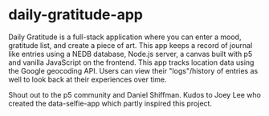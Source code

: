 # daily-gratitude-app

Daily Gratitude is a full-stack application where you can enter a mood, gratitude list, and create a piece of art. This app keeps a record of journal like entries using a NEDB database, Node.js server, a canvas built with p5 and vanilla JavaScript on the frontend. This app tracks location data using the Google geocoding API. 
Users can view their "logs"/history of entries as well to look back at their experiences over time. 

Shout out to the p5 community and Daniel Shiffman. 
Kudos to Joey Lee who created the data-selfie-app which partly inspired this project. 
